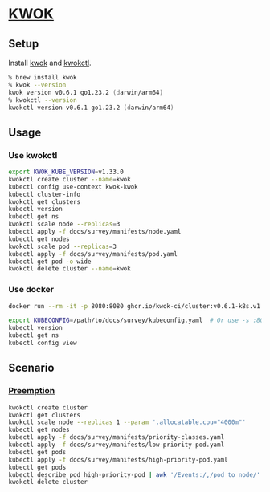 # [KWOK](https://kwok.sigs.k8s.io/)

## Setup

Install [kwok](https://kwok.sigs.k8s.io/docs/generated/kwok/) and [kwokctl](https://kwok.sigs.k8s.io/docs/generated/kwokctl/).

```zsh
% brew install kwok
% kwok --version
kwok version v0.6.1 go1.23.2 (darwin/arm64)
% kwokctl --version
kwokctl version v0.6.1 go1.23.2 (darwin/arm64)
```

## Usage

### Use kwokctl

```zsh
export KWOK_KUBE_VERSION=v1.33.0
kwokctl create cluster --name=kwok
kubectl config use-context kwok-kwok
kubectl cluster-info
kwokctl get clusters
kubectl version
kubectl get ns
kwokctl scale node --replicas=3
kubectl apply -f docs/survey/manifests/node.yaml
kubectl get nodes
kwokctl scale pod --replicas=3
kubectl apply -f docs/survey/manifests/pod.yaml
kubectl get pod -o wide
kwokctl delete cluster --name=kwok
```

### Use docker

```zsh
docker run --rm -it -p 8080:8080 ghcr.io/kwok-ci/cluster:v0.6.1-k8s.v1.33.0
```

```zsh
export KUBECONFIG=/path/to/docs/survey/kubeconfig.yaml  # Or use -s :8080 or --kubeconfig=docs/survey/kubeconfig.yaml
kubectl version
kubectl get ns
kubectl config view
```

## Scenario

### [Preemption](https://kwok.sigs.k8s.io/docs/technical-outcomes/scheduling/pod-priority-and-preemption/)

```zsh
kwokctl create cluster
kwokctl get clusters
kwokctl scale node --replicas 1 --param '.allocatable.cpu="4000m"'
kubectl get nodes
kubectl apply -f docs/survey/manifests/priority-classes.yaml
kubectl apply -f docs/survey/manifests/low-priority-pod.yaml
kubectl get pods
kubectl apply -f docs/survey/manifests/high-priority-pod.yaml
kubectl get pods
kubectl describe pod high-priority-pod | awk '/Events:/,/pod to node/'
kwokctl delete cluster
```
